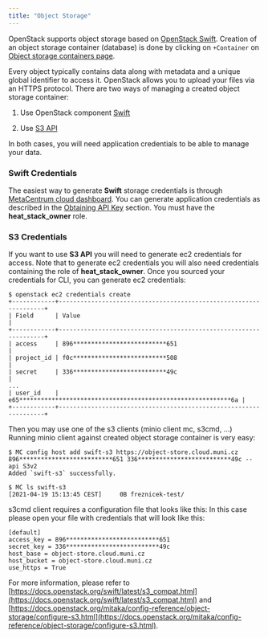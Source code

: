 ```yaml
---
title: "Object Storage"
---
```

OpenStack supports object storage based on [OpenStack Swift](https://docs.openstack.org/swift/latest/api/object_api_v1_overview.html). Creation of an object storage container (database) is done by clicking on `+Container` on [Object storage containers page](https://dashboard.cloud.muni.cz/project/containers).

Every object typically contains data along with metadata and a unique global identifier to access it. OpenStack allows you to upload your files via an HTTPS protocol. There are two ways of managing a created object storage container:

1. Use OpenStack component [Swift](https://docs.openstack.org/swift/train/admin/index.html)

2. Use [S3 API](https://docs.aws.amazon.com/AmazonS3/latest/userguide/Welcome.html)

In both cases, you will need application credentials to be able to manage your data.

### Swift Credentials

The easiest way to generate **Swift** storage credentials is through [MetaCentrum cloud dashboard](https://dashboard.cloud.muni.cz). You can generate application credentials as described in the [Obtaining API Key](../how-to-guides/obtaining-api-key.md) section.
You must have the **heat_stack_owner** role.

### S3 Credentials

If you want to use **S3 API** you will need to generate ec2 credentials for access. Note that to generate ec2 credentials you will also need credentials containing the role of **heat_stack_owner**. Once you sourced your credentials for CLI, you can generate ec2 credentials:

```
$ openstack ec2 credentials create
+------------+------------------------------------------------------------------+
| Field      | Value                                                            |
+------------+------------------------------------------------------------------+
| access     | 896**************************651                                 |
| project_id | f0c**************************508                                 |
| secret     | 336**************************49c                                 |
...
| user_id    | e65***********************************************************6a |
+------------+------------------------------------------------------------------+
```

Then you may use one of the s3 clients (minio client mc, s3cmd, ...)
Running minio client against created object storage container is very easy:

```
$ MC config host add swift-s3 https://object-store.cloud.muni.cz  896**************************651 336**************************49c --api S3v2
Added `swift-s3` successfully.

$ MC ls swift-s3
[2021-04-19 15:13:45 CEST]     0B freznicek-test/
```

s3cmd client requires a configuration file that looks like this:
In this case please open your file with credentials that will look like this:

```
[default]
access_key = 896**************************651
secret_key = 336**************************49c
host_base = object-store.cloud.muni.cz
host_bucket = object-store.cloud.muni.cz
use_https = True
```

For more information, please refer to [https://docs.openstack.org/swift/latest/s3_compat.html](https://docs.openstack.org/swift/latest/s3_compat.html) and [https://docs.openstack.org/mitaka/config-reference/object-storage/configure-s3.html](https://docs.openstack.org/mitaka/config-reference/object-storage/configure-s3.html).
